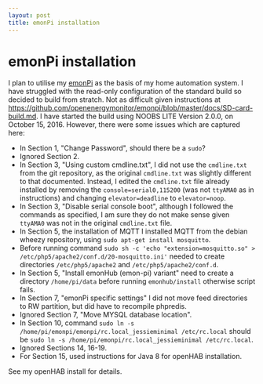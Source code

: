 ```yaml
---
layout: post
title: emonPi installation
---
```


#  emonPi installation

I plan to utilise my [emonPi](https://openenergymonitor.org/emon/) as the basis of my home automation system. I have struggled with the read-only configuration of the standard build so decided to build from stratch. Not as difficult given instructions at https://github.com/openenergymonitor/emonpi/blob/master/docs/SD-card-build.md. I have started the build using NOOBS LITE Version 2.0.0, on October 15, 2016. However, there were some issues which are captured here:

* In Section 1, "Change Password", should there be a `sudo`?
* Ignored Section 2.
* In Section 3, "Using custom cmdline.txt", I did not use the `cmdline.txt` from the git repository, as the original `cmdline.txt` was slightly different to that documented. Instead, I edited the `cmdline.txt` file already installed by removing the `console=serial0,115200` (was not `ttyAMA0` as in instructions) and changing `elevator=deadline` to  `elevator=noop`.
* In Section 3, "Disable serial console boot", although I followed the commands as specified, I am sure they do not make sense given `ttyAMA0` was not in the original `cmdline.txt` file.
* In Section 5, the installation of MQTT I installed MQTT from the debian wheezy repository, using `sudo apt-get install mosquitto`.
* Before running command `sudo sh -c 'echo "extension=mosquitto.so" > /etc/php5/apache2/conf.d/20-mosquitto.ini'` needed to create directories `/etc/php5/apache2` and `/etc/php5/apache2/conf.d`.
* In Section 5, "Install emonHub (emon-pi) variant" need to create a directory `/home/pi/data` before running `emonhub/install` otherwise script fails.
* In Section 7, "emonPi specific settings" I did not move feed directories to RW partition, but did have to recompile phpredis.
* Ignored Section 7, "Move MYSQL database location".
* In Section 10, command `sudo ln -s /home/pi/emonpi/emonpi/rc.local_jessieminimal /etc/rc.local` should be `sudo ln -s /home/pi/emonpi/rc.local_jessieminimal /etc/rc.local`.
* Ignored Sections 14, 16-19.
* For Section 15, used instructions for Java 8 for openHAB installation.


See my openHAB install for details.
